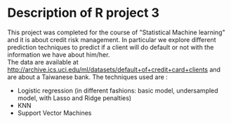 # Description of R project 3

This project was completed for the course of "Statistical Machine learning" and it is about credit risk management. In particular we explore different prediction 
techniques to predict if a client will do default or not with the information we have about him/her.  
The data are available at http://archive.ics.uci.edu/ml/datasets/default+of+credit+card+clients and are about a Taiwanese bank.
The techniques used are :  

- Logistic regression (in different fashions: basic model, undersampled model, with Lasso and Ridge penalties)  
- KNN
- Support Vector Machines
